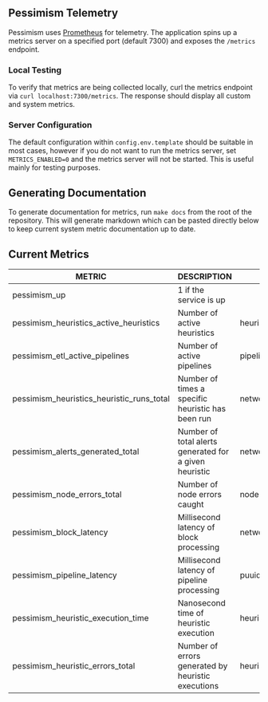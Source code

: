 ## Pessimism Telemetry

Pessimism uses [Prometheus](https://prometheus.io/docs/introduction/overview/) for telemetry. The application spins up a metrics server on a specified port (default 7300) and exposes the `/metrics` endpoint. 

### Local Testing
To verify that metrics are being collected locally, curl the metrics endpoint via `curl localhost:7300/metrics`. The response should display all custom and system metrics.

### Server Configuration
The default configuration within `config.env.template` should be suitable in most cases, however if you do not want to run the metrics server, set `METRICS_ENABLED=0` and the metrics server will not be started. This is useful mainly for testing purposes. 

## Generating Documentation
To generate documentation for metrics, run `make docs` from the root of the repository. This will generate markdown 
which can be pasted directly below to keep current system metric documentation up to date.

## Current Metrics
|                  METRIC                   |                      DESCRIPTION                       |                 LABELS                 |  TYPE   |
|-------------------------------------------|--------------------------------------------------------|----------------------------------------|---------|
| pessimism_up                              | 1 if the service is up                                 |                                        | gauge   |
| pessimism_heuristics_active_heuristics    | Number of active heuristics                            | heuristic,network,pipeline             | gauge   |
| pessimism_etl_active_pipelines            | Number of active pipelines                             | pipeline,network                       | gauge   |
| pessimism_heuristics_heuristic_runs_total | Number of times a specific heuristic has been run      | network,heuristic                      | counter |
| pessimism_alerts_generated_total          | Number of total alerts generated for a given heuristic | network,heuristic,pipeline,destination | counter |
| pessimism_node_errors_total               | Number of node errors caught                           | node                                   | counter |
| pessimism_block_latency                   | Millisecond latency of block processing                | network                                | gauge   |
| pessimism_pipeline_latency                | Millisecond latency of pipeline processing             | puuid                                  | gauge   |
| pessimism_heuristic_execution_time        | Nanosecond time of heuristic execution                 | heuristic                              | gauge   |
| pessimism_heuristic_errors_total          | Number of errors generated by heuristic executions     | heuristic                              | counter |
